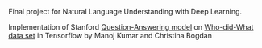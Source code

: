 Final project for Natural Language Understanding with Deep Learning.

Implementation of Stanford [Question-Answering model](https://cs.stanford.edu/people/danqi/papers/acl2016.pdf) on [Who-did-What data set](https://arxiv.org/abs/1608.05457) in Tensorflow by Manoj Kumar and Christina Bogdan
